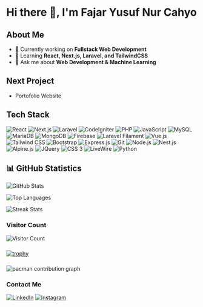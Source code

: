 # Hi there 👋, I'm Fajar Yusuf Nur Cahyo

## About Me

- 🔭 Currently working on **Fullstack Web Development**
- 🌱 Learning **React, Next.js, Laravel, and TailwindCSS**
- 💬 Ask me about **Web Development & Machine Learning**

## Next Project

- Portofolio Website

## Tech Stack

![React](https://img.shields.io/badge/-React-61DAFB?logo=react&logoColor=white&style=flat)
![Next.js](https://img.shields.io/badge/-Next.js-000000?logo=next.js&logoColor=white&style=flat)
![Laravel](https://img.shields.io/badge/-Laravel-FF2D20?logo=laravel&logoColor=white&style=flat)
![CodeIgniter](https://img.shields.io/badge/-CodeIgniter-EF4223?logo=codeigniter&logoColor=white&style=flat)
![PHP](https://img.shields.io/badge/-PHP-777BB4?logo=php&logoColor=white&style=flat)
![JavaScript](https://img.shields.io/badge/-JavaScript-F7DF1E?logo=javascript&logoColor=black&style=flat)
![MySQL](https://img.shields.io/badge/-MySQL-4479A1?logo=mysql&logoColor=white&style=flat)
![MariaDB](https://img.shields.io/badge/-MariaDB-003545?logo=mariadb&logoColor=white&style=flat)
![MongoDB](https://img.shields.io/badge/-MongoDB-47A248?logo=mongodb&logoColor=white&style=flat)
![Firebase](https://img.shields.io/badge/-Firebase-FFCA28?logo=firebase&logoColor=black&style=flat)
![Laravel Filament](https://img.shields.io/badge/-Laravel%20Filament-FF2D20?logo=laravel&logoColor=white&style=flat)
![Vue.js](https://img.shields.io/badge/-Vue.js-4FC08D?logo=vue.js&logoColor=white&style=flat)
![Tailwind CSS](https://img.shields.io/badge/-Tailwind%20CSS-06B6D4?logo=tailwind-css&logoColor=white&style=flat)
![Bootstrap](https://img.shields.io/badge/-Bootstrap-7952B3?logo=bootstrap&logoColor=white&style=flat)
![Express.js](https://img.shields.io/badge/-Express.js-000000?logo=express&logoColor=white&style=flat)
![Git](https://img.shields.io/badge/-Git-F05032?logo=git&logoColor=white&style=flat)
![Node.js](https://img.shields.io/badge/-Node.js-339933?logo=node.js&logoColor=white&style=flat)
![Nest.js](https://img.shields.io/badge/-Nest.js-E0234E?logo=nestjs&logoColor=white&style=flat)
![Alpine.js](https://img.shields.io/badge/-Alpine.js-8BC0D0?logo=alpine.js&logoColor=white&style=flat)
![JQuery](https://img.shields.io/badge/-JQuery-0769AD?logo=jquery&logoColor=white&style=flat)
![CSS 3](https://img.shields.io/badge/-CSS%203-1572B6?logo=css3&logoColor=white&style=flat)
![LiveWire](https://img.shields.io/badge/-LiveWire-4E56A6?logo=laravel&logoColor=white&style=flat)
![Python](https://img.shields.io/badge/-Python-3776AB?logo=python&logoColor=white&style=flat)

## 📊 GitHub Statistics

![GitHub Stats](https://github-readme-stats.vercel.app/api?username=FajarYNC&show_icons=true&theme=radical)

![Top Languages](https://github-readme-stats.vercel.app/api/top-langs/?username=FajarYNC&layout=compact&theme=radical)

![Streak Stats](https://github-readme-streak-stats.herokuapp.com/?user=FajarYNC&theme=radical)

### Visitor Count

![Visitor Count](https://img.shields.io/badge/Visitor%20Count-1234-brightgreen)

###

[![trophy](https://github-profile-trophy.vercel.app/?FajarYNC=ryo-ma)](https://github.com/ryo-ma/github-profile-trophy)

###

<picture>
  <source media="(prefers-color-scheme: dark)" srcset="https://raw.githubusercontent.com/maurodesouza/maurodesouza/output/pacman-contribution-graph-dark.svg">
  <source media="(prefers-color-scheme: light)" srcset="https://raw.githubusercontent.com/maurodesouza/maurodesouza/output/pacman-contribution-graph.svg">
  <img alt="pacman contribution graph" src="https://raw.githubusercontent.com/maurodesouza/maurodesouza/output/pacman-contribution-graph.svg">
</picture>

###



### Contact Me

[![LinkedIn](https://img.shields.io/badge/LinkedIn-Fajar%20Yusuf%20Nur%20Cahyo-0A66C2?logo=linkedin&logoColor=white)](https://www.linkedin.com/in/fajar-yusuf-nur-cahyo-70276427b)
[![Instagram](https://img.shields.io/badge/Instagram-@fjrync-E4405F?logo=instagram&logoColor=white)](https://www.instagram.com/fjrync?igsh=MWtqd2QxcGVqMGtq)
